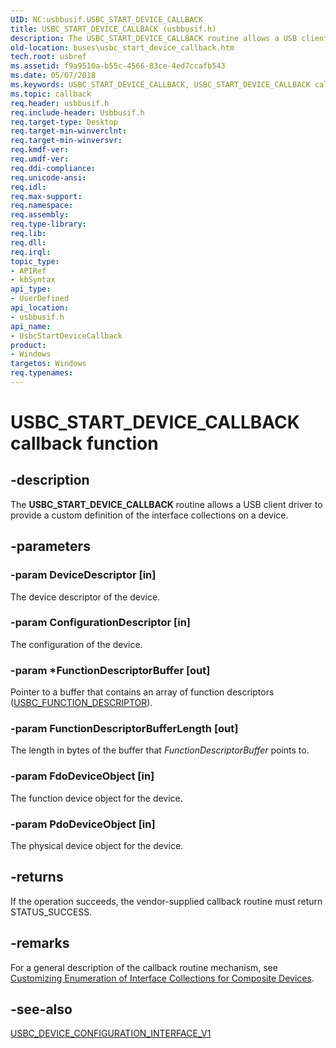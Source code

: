 ```yaml
---
UID: NC:usbbusif.USBC_START_DEVICE_CALLBACK
title: USBC_START_DEVICE_CALLBACK (usbbusif.h)
description: The USBC_START_DEVICE_CALLBACK routine allows a USB client driver to provide a custom definition of the interface collections on a device.
old-location: buses\usbc_start_device_callback.htm
tech.root: usbref
ms.assetid: f9a9510a-b55c-4566-83ce-4ed7ccafb543
ms.date: 05/07/2018
ms.keywords: USBC_START_DEVICE_CALLBACK, USBC_START_DEVICE_CALLBACK callback, UsbcStartDeviceCallback, UsbcStartDeviceCallback callback function [Buses], buses.usbc_start_device_callback, usbbusif/UsbcStartDeviceCallback, usbinterKR_d70617c5-be67-4660-9aa3-76b4c66c2616.xml
ms.topic: callback
req.header: usbbusif.h
req.include-header: Usbbusif.h
req.target-type: Desktop
req.target-min-winverclnt: 
req.target-min-winversvr: 
req.kmdf-ver: 
req.umdf-ver: 
req.ddi-compliance: 
req.unicode-ansi: 
req.idl: 
req.max-support: 
req.namespace: 
req.assembly: 
req.type-library: 
req.lib: 
req.dll: 
req.irql: 
topic_type:
- APIRef
- kbSyntax
api_type:
- UserDefined
api_location:
- usbbusif.h
api_name:
- UsbcStartDeviceCallback
product:
- Windows
targetos: Windows
req.typenames: 
---
```


# USBC_START_DEVICE_CALLBACK callback function


## -description


The <b>USBC_START_DEVICE_CALLBACK</b> routine allows a USB client driver to provide a custom definition of the interface collections on a device.


## -parameters




### -param DeviceDescriptor [in]

The device descriptor of the device.


### -param ConfigurationDescriptor [in]

The configuration of the device.


### -param *FunctionDescriptorBuffer [out]

Pointer to a buffer that contains an array of function descriptors (<a href="https://msdn.microsoft.com/library/windows/hardware/ff539001">USBC_FUNCTION_DESCRIPTOR</a>).


### -param FunctionDescriptorBufferLength [out]

The length in bytes of the buffer that <i>FunctionDescriptorBuffer</i> points to.


### -param FdoDeviceObject [in]

The function device object for the device.


### -param PdoDeviceObject [in]

The physical device object for the device.


## -returns



If the operation succeeds, the vendor-supplied callback routine must return STATUS_SUCCESS.




## -remarks



For a general description of the callback routine mechanism, see <a href="https://msdn.microsoft.com/3cf4e9f2-ea33-491f-94af-62d2afacc899">Customizing Enumeration of Interface Collections for Composite Devices</a>. 




## -see-also




<a href="https://msdn.microsoft.com/library/windows/hardware/ff538990">USBC_DEVICE_CONFIGURATION_INTERFACE_V1</a>
 

 

